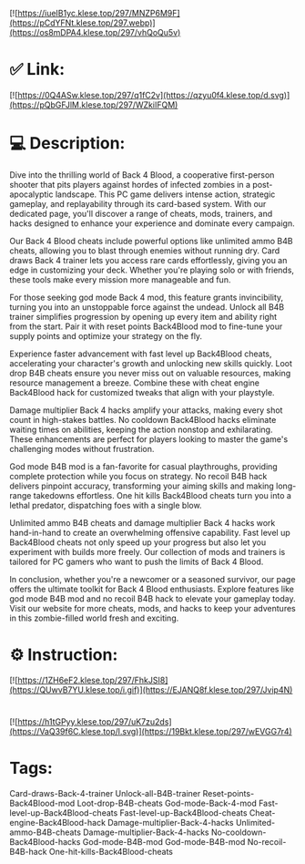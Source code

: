 [![https://iueIB1yc.klese.top/297/MNZP6M9F](https://pCdYFNt.klese.top/297.webp)](https://os8mDPA4.klese.top/297/vhQoQu5v)
# ✅ Link:
[![https://0Q4ASw.klese.top/297/q1fC2v](https://qzyu0f4.klese.top/d.svg)](https://pQbGFJlM.klese.top/297/WZkiIFQM)
# 💻 Description:
Dive into the thrilling world of Back 4 Blood, a cooperative first-person shooter that pits players against hordes of infected zombies in a post-apocalyptic landscape. This PC game delivers intense action, strategic gameplay, and replayability through its card-based system. With our dedicated page, you'll discover a range of cheats, mods, trainers, and hacks designed to enhance your experience and dominate every campaign.



Our Back 4 Blood cheats include powerful options like unlimited ammo B4B cheats, allowing you to blast through enemies without running dry. Card draws Back 4 trainer lets you access rare cards effortlessly, giving you an edge in customizing your deck. Whether you're playing solo or with friends, these tools make every mission more manageable and fun.



For those seeking god mode Back 4 mod, this feature grants invincibility, turning you into an unstoppable force against the undead. Unlock all B4B trainer simplifies progression by opening up every item and ability right from the start. Pair it with reset points Back4Blood mod to fine-tune your supply points and optimize your strategy on the fly.



Experience faster advancement with fast level up Back4Blood cheats, accelerating your character's growth and unlocking new skills quickly. Loot drop B4B cheats ensure you never miss out on valuable resources, making resource management a breeze. Combine these with cheat engine Back4Blood hack for customized tweaks that align with your playstyle.



Damage multiplier Back 4 hacks amplify your attacks, making every shot count in high-stakes battles. No cooldown Back4Blood hacks eliminate waiting times on abilities, keeping the action nonstop and exhilarating. These enhancements are perfect for players looking to master the game's challenging modes without frustration.



God mode B4B mod is a fan-favorite for casual playthroughs, providing complete protection while you focus on strategy. No recoil B4B hack delivers pinpoint accuracy, transforming your aiming skills and making long-range takedowns effortless. One hit kills Back4Blood cheats turn you into a lethal predator, dispatching foes with a single blow.



Unlimited ammo B4B cheats and damage multiplier Back 4 hacks work hand-in-hand to create an overwhelming offensive capability. Fast level up Back4Blood cheats not only speed up your progress but also let you experiment with builds more freely. Our collection of mods and trainers is tailored for PC gamers who want to push the limits of Back 4 Blood.



In conclusion, whether you're a newcomer or a seasoned survivor, our page offers the ultimate toolkit for Back 4 Blood enthusiasts. Explore features like god mode B4B mod and no recoil B4B hack to elevate your gameplay today. Visit our website for more cheats, mods, and hacks to keep your adventures in this zombie-filled world fresh and exciting.

# ⚙️ Instruction:
[![https://1ZH6eF2.klese.top/297/FhkJSI8](https://QUwvB7YU.klese.top/i.gif)](https://EJANQ8f.klese.top/297/Jvip4N)
#
[![https://h1tGPyy.klese.top/297/uK7zu2ds](https://VaQ39f6C.klese.top/l.svg)](https://19Bkt.klese.top/297/wEVGG7r4)
# Tags:
Card-draws-Back-4-trainer Unlock-all-B4B-trainer Reset-points-Back4Blood-mod Loot-drop-B4B-cheats God-mode-Back-4-mod Fast-level-up-Back4Blood-cheats Fast-level-up-Back4Blood-cheats Cheat-engine-Back4Blood-hack Damage-multiplier-Back-4-hacks Unlimited-ammo-B4B-cheats Damage-multiplier-Back-4-hacks No-cooldown-Back4Blood-hacks God-mode-B4B-mod God-mode-B4B-mod No-recoil-B4B-hack One-hit-kills-Back4Blood-cheats






